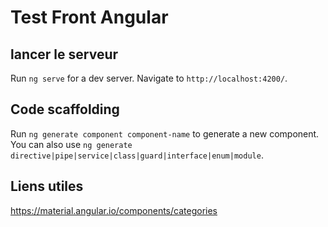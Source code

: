 # Test Front Angular
## lancer le serveur

Run `ng serve` for a dev server. Navigate to `http://localhost:4200/`.

## Code scaffolding

Run `ng generate component component-name` to generate a new component.
You can also use `ng generate directive|pipe|service|class|guard|interface|enum|module`.

## Liens utiles

https://material.angular.io/components/categories
